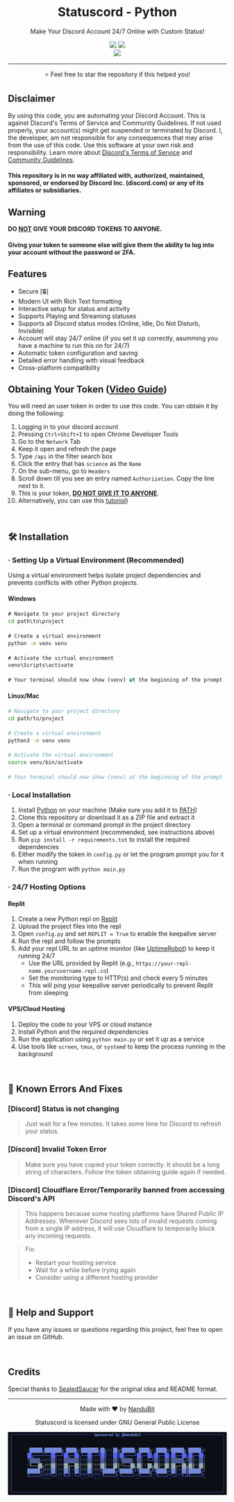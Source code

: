 <div id="NanduBit" align="center">
    <h1>Statuscord - Python</h1>
    <p>Make Your Discord Account 24/7 Online with Custom Status!</p>
    <a href="https://github.com/NanduBit/Statuscord/blob/main/LICENSE"><img src="https://img.shields.io/github/license/NanduBit/Statuscord?style=for-the-badge"></a>
    <a href="https://github.com/NanduBit"><img src="https://img.shields.io/badge/GITHUB-NanduBit-7289DA?style=for-the-badge"></a>
    <br>
    <img src="https://i.imgur.com/N61T21L.png" height="210">
</div>

---

<p align="center">
⭐ Feel free to star the repository if this helped you!
</p>

## Disclaimer
By using this code, you are automating your Discord Account. This is against Discord's Terms of Service and Community Guidelines. If not used properly, your account(s) might get suspended or terminated by Discord. I, the developer, am not responsible for any consequences that may arise from the use of this code. Use this software at your own risk and responsibility. Learn more about <a href="https://discord.com/terms">Discord's Terms of Service</a> and <a href="https://discord.com/guidelines">Community Guidelines</a>.
#### This repository is in no way affiliated with, authorized, maintained, sponsored, or endorsed by Discord Inc. (discord.com) or any of its affiliates or subsidiaries.

## Warning
**DO <ins>NOT</ins> GIVE YOUR DISCORD TOKENS TO ANYONE.**
#### Giving your token to someone else will give them the ability to log into your account without the password or 2FA.

## Features
- Secure [🔒]
- Modern UI with Rich Text formatting
- Interactive setup for status and activity
- Supports Playing and Streaming statuses
- Supports all Discord status modes (Online, Idle, Do Not Disturb, Invisible)
- Account will stay 24/7 online (if you set it up correctly, asumming you have a machine to run this on for 24/7)
- Automatic token configuration and saving
- Detailed error handling with visual feedback
- Cross-platform compatibility

## Obtaining Your Token ([Video Guide](https://www.youtube.com/watch?v=5SRwnLYdpJs))
You will need an user token in order to use this code. You can obtain it by doing the following:
1. Logging in to your discord account
2. Pressing `Ctrl+Shift+I` to open Chrome Developer Tools
3. Go to the `Network` Tab
4. Keep it open and refresh the page
5. Type `/api` in the filter search box
6. Click the entry that has `science` as the `Name`
7. On the sub-menu, go to `Headers`
8. Scroll down till you see an entry named `Authorization`. Copy the line next to it.
9. This is your token, <ins>**DO NOT GIVE IT TO ANYONE**</ins>.
10. Alternatively, you can use this [tutoriol](https://www.youtube.com/watch?v=5SRwnLYdpJs))

<p align="center">
  <img height="10px" width="10000px" src="https://i.imgur.com/w6MUcN8.png"/>
</p>

## 🛠️ Installation

### · Setting Up a Virtual Environment (Recommended)

Using a virtual environment helps isolate project dependencies and prevents conflicts with other Python projects.

#### Windows
```cmd
# Navigate to your project directory
cd path\to\project

# Create a virtual environment
python -m venv venv

# Activate the virtual environment
venv\Scripts\activate

# Your terminal should now show (venv) at the beginning of the prompt
```

#### Linux/Mac
```bash
# Navigate to your project directory
cd path/to/project

# Create a virtual environment
python3 -m venv venv

# Activate the virtual environment
source venv/bin/activate

# Your terminal should now show (venv) at the beginning of the prompt
```

### · Local Installation
1. Install [Python](https://python.org/downloads) on your machine (Make sure you add it to [PATH](https://i.imgur.com/Ukl6HdQ.png))
2. Clone this repository or download it as a ZIP file and extract it
3. Open a terminal or command prompt in the project directory
4. Set up a virtual environment (recommended, see instructions above)
5. Run `pip install -r requirements.txt` to install the required dependencies
6. Either modify the token in `config.py` or let the program prompt you for it when running
7. Run the program with `python main.py`

### · 24/7 Hosting Options

#### Replit
1. Create a new Python repl on [Replit](https://replit.com)
2. Upload the project files into the repl
3. Open `config.py` and set `REPLIT = True` to enable the keepalive server
4. Run the repl and follow the prompts
5. Add your repl URL to an uptime monitor (like [UptimeRobot](https://uptimerobot.com/)) to keep it running 24/7
   - Use the URL provided by Replit (e.g., `https://your-repl-name.yourusername.repl.co`)
   - Set the monitoring type to HTTP(s) and check every 5 minutes
   - This will ping your keepalive server periodically to prevent Replit from sleeping

#### VPS/Cloud Hosting
1. Deploy the code to your VPS or cloud instance
2. Install Python and the required dependencies
3. Run the application using `python main.py` or set it up as a service
4. Use tools like `screen`, `tmux`, or `systemd` to keep the process running in the background

<p align="center">
  <img height="10px" width="10000px" src="https://i.imgur.com/w6MUcN8.png"/>
</p>

## 🔧 Known Errors And Fixes

### [Discord] Status is not changing
> Just wait for a few minutes. It takes some time for Discord to refresh your status.

### [Discord] Invalid Token Error
> Make sure you have copied your token correctly. It should be a long string of characters. Follow the token obtaining guide again if needed.

### [Discord] Cloudflare Error/Temporarily banned from accessing Discord's API
> This happens because some hosting platforms have Shared Public IP Addresses. Whenever Discord sees lots of invalid requests coming from a single IP address, it will use Cloudflare to temporarily block any incoming requests.

> Fix:
> - Restart your hosting service
> - Wait for a while before trying again
> - Consider using a different hosting provider

<p align="center">
  <img height="10px" width="10000px" src="https://i.imgur.com/w6MUcN8.png"/>
</p>

## 🛟 Help and Support
If you have any issues or questions regarding this project, feel free to open an issue on GitHub.

<p align="center">
  <img height="10px" width="10000px" src="https://i.imgur.com/w6MUcN8.png"/>
</p>

## Credits
Special thanks to [SealedSaucer](https://github.com/SealedSaucer/Statuscord) for the original idea and README format.

---

<p align="center">Made with ❤️ by <a href="https://github.com/NanduBit">NanduBit</a></p>
<p align="center">Statuscord is licensed under GNU General Public License</p>

![Statuscord Banner](img/banner.png)
